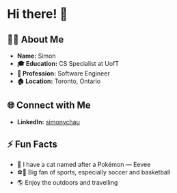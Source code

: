 # Hi there! 👋

## 🙋‍♂️ About Me

- **Name:** Simon
- **🎓 Education:** CS Specialist at UofT
- **💼 Profession:** Software Engineer
- **🏠 Location:** Toronto, Ontario
  
## 🌐 Connect with Me

- **LinkedIn:** [simonychau](https://linkedin.com/in/simonychau)

## ⚡ Fun Facts

- 🐾 I have a cat named after a Pokémon — Eevee
- ⚽🏀 Big fan of sports, especially soccer and basketball
- 🌎 Enjoy the outdoors and travelling
